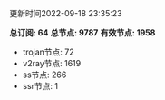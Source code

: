 更新时间2022-09-18 23:35:23

**总订阅: 64**
**总节点: 9787**
**有效节点: 1958**
- trojan节点: 72
- v2ray节点: 1619
- ss节点: 266
- ssr节点: 1
